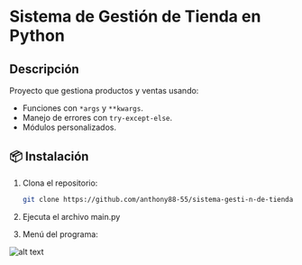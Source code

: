 # Sistema de Gestión de Tienda en Python



## Descripción
Proyecto que gestiona productos y ventas usando:
- Funciones con `*args` y `**kwargs`.
- Manejo de errores con `try-except-else`.
- Módulos personalizados.

## 📦 Instalación
1. Clona el repositorio:
   ```bash
   git clone https://github.com/anthony88-55/sistema-gesti-n-de-tienda-con-Python

2. Ejecuta el archivo main.py


3. Menú del programa:

![alt text](imgs/image.png)

